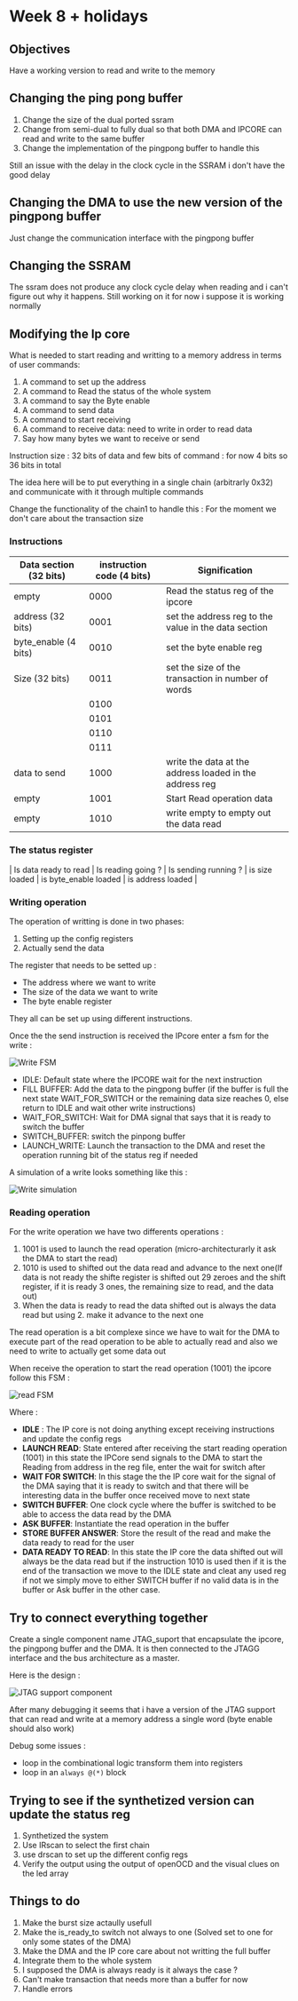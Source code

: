 # Week 8 + holidays

## Objectives

Have a working version to read and write to the memory

## Changing the ping pong buffer

1. Change the size of the dual ported ssram 
2. Change from semi-dual to fully dual so that both DMA and IPCORE can read and write to the same buffer
3. Change the implementation of the pingpong buffer to handle this

Still an issue with the delay in the clock cycle in the SSRAM i don't have the good delay 

## Changing the DMA to use the new version of the pingpong buffer

Just change the communication interface with the pingpong buffer

## Changing the SSRAM 

The ssram does not produce any clock cycle delay when reading and i can't figure out why it happens. Still working on it for now i suppose it is working normally


## Modifying the Ip core 

What is needed to start reading and writting to a memory address in terms of user commands:

1. A command to set up the address
2. A command to Read the status of the whole system
3. A command to say the Byte enable
4. A command to send data
5. A command to start receiving
6. A command to receive data: need to write in order to read data 
7. Say how many bytes we want to receive or send 

Instruction size : 32 bits of data and few bits of command : for now 4 bits so 36 bits in total

The idea here will be to put everything in a single chain (arbitrarly 0x32) and communicate with it through multiple commands

Change the functionality of the chain1  to handle this : 
For the moment we don't care about the transaction size

### Instructions

| Data section (32 bits) | instruction code (4 bits) | Signification |
| ---------------------- | ------------------------- | ------------- |
| empty | 0000 | Read the status reg of the ipcore |
| address (32 bits) | 0001 | set the address reg to the value in the data section |
| byte_enable (4 bits) | 0010 | set the byte enable reg |
| Size (32 bits) | 0011 | set the size of the transaction in number of words |
| | 0100 ||
| | 0101 ||
| | 0110 ||
| | 0111 ||
| data to send | 1000 | write the data at the address loaded in the address reg |
| empty | 1001 | Start Read operation data | 
| empty | 1010 | write empty to empty out the data read |


### The status register

| Is data ready to read | Is reading going ? | Is sending running ? | is size loaded | is byte_enable loaded | is address loaded |

### Writing operation

The operation of writting is done in two phases:

1. Setting up the config registers
2. Actually send the data

The register that needs to be setted up :

- The address where we want to write
- The size of the data we want to write
- The byte enable register

They all can be set up using different instructions. 

Once the the send instruction is received the IPcore enter a fsm for the write :

![Write FSM](image/IPCORE_write.drawio.png)

- IDLE: Default state where the IPCORE wait for the next instruction
- FILL BUFFER: Add the data to the pingpong buffer (if the buffer is full the next state WAIT_FOR_SWITCH or the remaining data size reaches 0, else return to IDLE and wait other write instructions)
- WAIT_FOR_SWITCH: Wait for DMA signal that says that it is ready to switch the buffer
- SWITCH_BUFFER: switch the pinpong buffer
- LAUNCH_WRITE: Launch the transaction to the DMA and reset the operation running bit of the status reg if needed


A simulation of a write looks something like this :

![Write simulation](image/wave_write.png)

### Reading operation

For the write operation we have two differents operations :

1. 1001 is used to launch the read operation (micro-architecturarly it ask the DMA to start the read)
2. 1010 is used to shifted out the data read and advance to the next one(If data is not ready the shifte register is shifted out 29 zeroes and the shift register, if it is ready 3 ones, the remaining size to read, and the data out)
3. When the data is ready to read the data shifted out is always the data read but using 2. make it advance to the next one

The read operation is a bit complexe since we have to wait for the DMA to execute part of the read operation to be able to actually read and also we need to write to actually get some data out 

When receive the operation to start the read operation (1001) the ipcore follow this FSM :

![read FSM](image/IPCORE_read.drawio.png)

Where : 

- **IDLE** : The IP core is not doing anything except receiving instructions and update the config regs 
- **LAUNCH READ**: State entered after receiving the start reading operation (1001) in this state the IPCore send signals to the DMA to start the Reading from address in the reg file, enter the wait for switch after
- **WAIT FOR SWITCH**: In this stage the the IP core wait for the signal of the DMA saying that it is ready to switch and that there will be interesting data in the buffer once received move to next state
- **SWITCH BUFFER**: One clock cycle where the buffer is switched to be able to access the data read by the DMA
- **ASK BUFFER**: Instantiate the read operation in the buffer
- **STORE BUFFER ANSWER**: Store the result of the read and make the data ready to read for the user
- **DATA READY TO READ**: In this state the IP core the data shifted out will always be the data read but if the instruction 1010 is used then if it is the end of the transaction we move to the IDLE state and cleat any used reg if not we simply move to either SWITCH buffer if no valid data is in the buffer or Ask buffer in the other case.

## Try to connect everything together


Create a single component name JTAG_suport that encapsulate the ipcore, the pingpong buffer and the DMA. It is then connected to the JTAGG interface and the bus architecture as a master. 

Here is the design :

![JTAG support component](image/JTAG_support.drawio.png)

After many debugging it seems that i have a version of the JTAG support that can read and write at a memory address a single word (byte enable should also work)

Debug some issues :

- loop in the combinational logic transform them into registers
- loop in an ```always @(*)``` block

## Trying to see if the synthetized version can update the status reg

1. Synthetized the system 
2. Use IRscan to select the first chain
3. use drscan to set up the different config regs
4. Verify the output using the output of openOCD and the visual clues on the led array


## Things to do

1. Make the burst size actaully usefull
2. Make the is_ready_to switch not always to one (Solved set to one for only some states of the DMA)
3. Make the DMA and the IP core care about not writting the full buffer
4. Integrate them to the whole system
5. I supposed the DMA is always ready is it always the case ?
6. Can't make transaction that needs more than a buffer for now
7. Handle errors